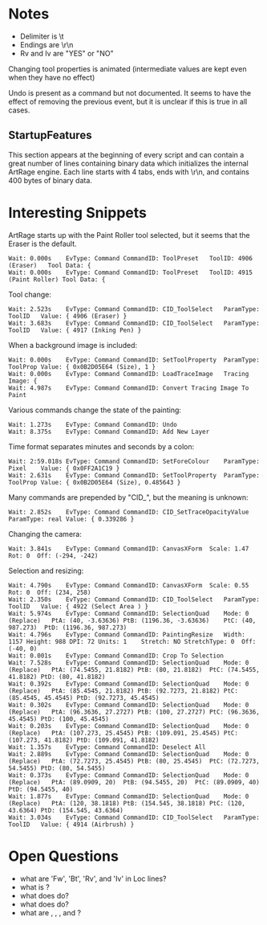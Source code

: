 # Notes

* Delimiter is \t
* Endings are \r\n
* Rv and Iv are "YES" or "NO"

Changing tool properties is animated (intermediate values are kept even when they have no effect)

Undo is present as a command but not documented. It seems to have the effect of removing the
previous event, but it is unclear if this is true in all cases.

## StartupFeatures

This section appears at the beginning of every script and can contain a great number of lines
containing binary data which initializes the internal ArtRage engine.
Each line starts with 4 tabs, ends with \r\n, and contains 400 bytes of binary data.

# Interesting Snippets

ArtRage starts up with the Paint Roller tool selected, but it seems that the Eraser is the default.

    Wait: 0.000s    EvType: Command CommandID: ToolPreset   ToolID: 4906 (Eraser)   Tool Data: {
    Wait: 0.000s    EvType: Command CommandID: ToolPreset   ToolID: 4915 (Paint Roller) Tool Data: {

Tool change:

    Wait: 2.523s    EvType: Command CommandID: CID_ToolSelect   ParamType: ToolID   Value: { 4906 (Eraser) }
    Wait: 3.683s    EvType: Command CommandID: CID_ToolSelect   ParamType: ToolID   Value: { 4917 (Inking Pen) }

When a background image is included:

    Wait: 0.000s    EvType: Command CommandID: SetToolProperty  ParamType: ToolProp Value: { 0x0B2D05E64 (Size), 1 }
    Wait: 0.000s    EvType: Command CommandID: LoadTraceImage   Tracing Image: {
    Wait: 4.987s    EvType: Command CommandID: Convert Tracing Image To Paint

Various commands change the state of the painting:

    Wait: 1.273s    EvType: Command CommandID: Undo
    Wait: 8.375s    EvType: Command CommandID: Add New Layer

Time format separates minutes and seconds by a colon:

    Wait: 2:59.018s EvType: Command CommandID: SetForeColour    ParamType: Pixel    Value: { 0x0FF2A1C19 }
    Wait: 2.631s    EvType: Command CommandID: SetToolProperty  ParamType: ToolProp Value: { 0x0B2D05E64 (Size), 0.485643 }

Many commands are prepended by "CID_", but the meaning is unknown:

    Wait: 2.852s    EvType: Command CommandID: CID_SetTraceOpacityValue ParamType: real Value: { 0.339286 }

Changing the camera:

    Wait: 3.841s    EvType: Command CommandID: CanvasXForm  Scale: 1.47 Rot: 0  Off: (-294, -242)

Selection and resizing:

    Wait: 4.790s    EvType: Command CommandID: CanvasXForm  Scale: 0.55 Rot: 0  Off: (234, 258)
    Wait: 2.350s    EvType: Command CommandID: CID_ToolSelect   ParamType: ToolID   Value: { 4922 (Select Area ) }
    Wait: 5.974s    EvType: Command CommandID: SelectionQuad    Mode: 0 (Replace)   PtA: (40, -3.63636) PtB: (1196.36, -3.63636)    PtC: (40, 987.273)  PtD: (1196.36, 987.273)
    Wait: 4.796s    EvType: Command CommandID: PaintingResize   Width: 1157 Height: 988 DPI: 72 Units: 1    Stretch: NO StretchType: 0  Off: (-40, 0)
    Wait: 0.001s    EvType: Command CommandID: Crop To Selection
    Wait: 7.528s    EvType: Command CommandID: SelectionQuad    Mode: 0 (Replace)   PtA: (74.5455, 21.8182) PtB: (80, 21.8182)  PtC: (74.5455, 41.8182) PtD: (80, 41.8182)
    Wait: 0.392s    EvType: Command CommandID: SelectionQuad    Mode: 0 (Replace)   PtA: (85.4545, 21.8182) PtB: (92.7273, 21.8182) PtC: (85.4545, 45.4545) PtD: (92.7273, 45.4545)
    Wait: 0.302s    EvType: Command CommandID: SelectionQuad    Mode: 0 (Replace)   PtA: (96.3636, 27.2727) PtB: (100, 27.2727) PtC: (96.3636, 45.4545) PtD: (100, 45.4545)
    Wait: 0.203s    EvType: Command CommandID: SelectionQuad    Mode: 0 (Replace)   PtA: (107.273, 25.4545) PtB: (109.091, 25.4545) PtC: (107.273, 41.8182) PtD: (109.091, 41.8182)
    Wait: 1.357s    EvType: Command CommandID: Deselect All
    Wait: 2.889s    EvType: Command CommandID: SelectionQuad    Mode: 0 (Replace)   PtA: (72.7273, 25.4545) PtB: (80, 25.4545)  PtC: (72.7273, 54.5455) PtD: (80, 54.5455)
    Wait: 0.373s    EvType: Command CommandID: SelectionQuad    Mode: 0 (Replace)   PtA: (89.0909, 20)  PtB: (94.5455, 20)  PtC: (89.0909, 40)  PtD: (94.5455, 40)
    Wait: 1.877s    EvType: Command CommandID: SelectionQuad    Mode: 0 (Replace)   PtA: (120, 38.1818) PtB: (154.545, 38.1818) PtC: (120, 43.6364) PtD: (154.545, 43.6364)
    Wait: 3.034s    EvType: Command CommandID: CID_ToolSelect   ParamType: ToolID   Value: { 4914 (Airbrush) }

# Open Questions

* what are 'Fw', 'Bt', 'Rv', and 'Iv' in Loc lines?
* what is <Recorded>?
* what does <RandSeed> do?
* what does <Smooth> do?
* what are <PrevA>, <PrevB>, <OldHd>, and <NewHd>?
